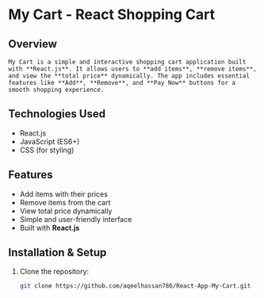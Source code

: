 # My Cart - React Shopping Cart 

##  Overview
    My Cart is a simple and interactive shopping cart application built with **React.js**. It allows users to **add items**, **remove items**, and view the **total price** dynamically. The app includes essential features like **Add**, **Remove**, and **Pay Now** buttons for a smooth shopping experience.

##  Technologies Used
-  React.js
-  JavaScript (ES6+)
-  CSS (for styling)

##  Features
-  Add items with their prices
-  Remove items from the cart
-  View total price dynamically
-  Simple and user-friendly interface
-  Built with **React.js**

##  Installation & Setup
1. Clone the repository:
   ```sh
   git clone https://github.com/aqeelhassan786/React-App-My-Cart.git
